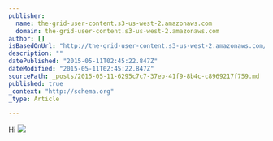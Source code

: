 ```yaml
---
publisher:
  name: the-grid-user-content.s3-us-west-2.amazonaws.com
  domain: the-grid-user-content.s3-us-west-2.amazonaws.com
author: []
isBasedOnUrl: "http://the-grid-user-content.s3-us-west-2.amazonaws.com/c66c4825-64f6-4e95-8bb4-093385dd4887.jpg"
description: ""
datePublished: "2015-05-11T02:45:22.847Z"
dateModified: "2015-05-11T02:45:22.847Z"
sourcePath: _posts/2015-05-11-6295c7c7-37eb-41f9-8b4c-c8969217f759.md
published: true
_context: "http://schema.org"
_type: Article

---
```

Hi
![](http://the-grid-user-content.s3-us-west-2.amazonaws.com/c66c4825-64f6-4e95-8bb4-093385dd4887.jpg)